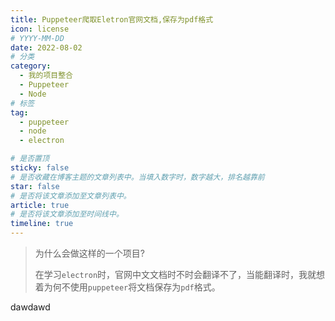 ```yaml
---
title: Puppeteer爬取Eletron官网文档,保存为pdf格式
icon: license
# YYYY-MM-DD
date: 2022-08-02
# 分类
category:
  - 我的项目整合
  - Puppeteer
  - Node
# 标签
tag:
  - puppeteer
  - node
  - electron

# 是否置顶
sticky: false
# 是否收藏在博客主题的文章列表中。当填入数字时，数字越大，排名越靠前
star: false
# 是否将该文章添加至文章列表中。
article: true
# 是否将该文章添加至时间线中。
timeline: true
---
```


> 为什么会做这样的一个项目?
> 
>在学习`electron`时，官网中文文档时不时会翻译不了，当能翻译时，我就想着为何不使用`puppeteer`将文档保存为`pdf`格式。


<!-- more -->

dawdawd